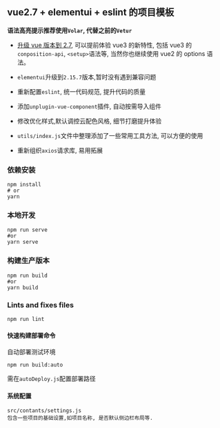 ## vue2.7 + elementui + eslint 的项目模板

**语法高亮提示推荐使用`Volar`, 代替之前的`Vetur`**

- [升级 vue 版本到 2.7](https://juejin.cn/post/7115361618774622216), 可以提前体验 vue3 的新特性, 包括 vue3 的`conposition-api`, `<setup>`语法等,
  当然你也继续使用 vue2 的 options 语法。

- `elementui`升级到`2.15.7`版本,暂时没有遇到兼容问题

- 重新配置`eslint`, 统一代码规范, 提升代码的质量

- 添加`unplugin-vue-component`插件, 自动按需导入组件

- 修改优化样式,默认调控云配色风格, 细节打磨提升体验

- `utils/index.js`文件中整理添加了一些常用工具方法, 可以方便的使用

- 重新组织`axios`请求库, 易用拓展

### 依赖安装

```
npm install
# or
yarn
```

### 本地开发

```
npm run serve
#or
yarn serve
```

### 构建生产版本

```shell
npm run build
#or
yarn build
```

### Lints and fixes files

```
npm run lint
```

#### 快速构建部署命令

自动部署测试环境

```
npm run build:auto
```

需在`autoDeploy.js`配置部署路径

#### 系统配置

```shell
src/contants/settings.js
包含一些项目的基础设置,如项目名称, 是否默认侧边栏布局等.
```
